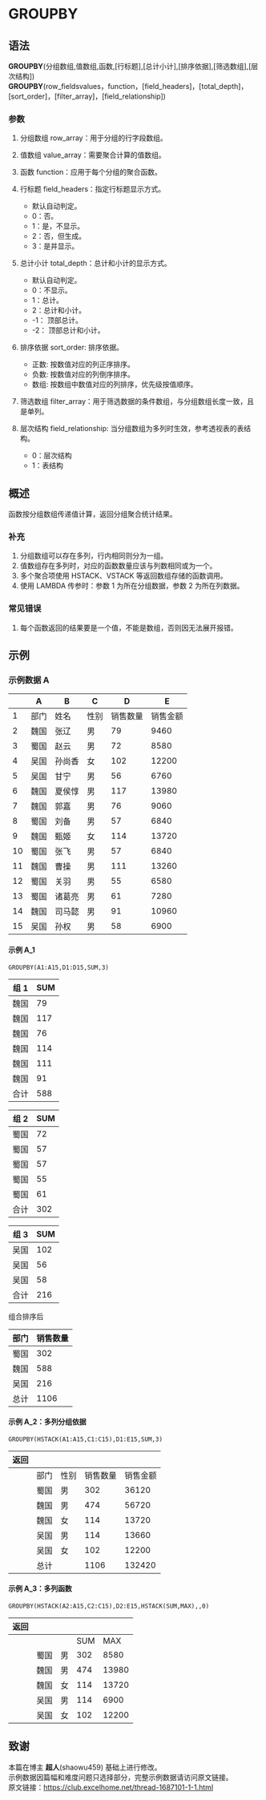 # GROUPBY

## 语法

**GROUPBY**(分组数组,值数组,函数,[行标题],[总计小计],[排序依据],[筛选数组],[层次结构])  
**GROUPBY**(row_fieldsvalues，function，[field_headers]，[total_depth]，[sort_order]，[filter_array]，[field_relationship])

### 参数

1. 分组数组 row_array：用于分组的行字段数组。
2. 值数组 value_array：需要聚合计算的值数组。

3. 函数 function：应用于每个分组的聚合函数。

4. 行标题 field_headers：指定行标题显示方式。
    - 默认自动判定。
    - 0：否。
    - 1：是，不显示。
    - 2：否，但生成。
    - 3：是并显示。
5. 总计小计 total_depth：总计和小计的显示方式。
    - 默认自动判定。
    - 0：不显示。
    - 1：总计。
    - 2：总计和小计。
    - -1： 顶部总计。
    - -2： 顶部总计和小计。
6. 排序依据 sort_order: 排序依据。
    - 正数: 按数值对应的列正序排序。
    - 负数: 按数值对应的列倒序排序。
    - 数组: 按数组中数值对应的列排序，优先级按值顺序。
7. 筛选数组 filter_array：用于筛选数据的条件数组，与分组数组长度一致，且是单列。
8. 层次结构 field_relationship: 当分组数组为多列时生效，参考透视表的表结构。
    - 0：层次结构
    - 1：表结构

## 概述

函数按分组数组传递值计算，返回分组聚合统计结果。

### 补充

1. 分组数组可以存在多列，行内相同则分为一组。
2. 值数组存在多列时，对应的函数数量应该与列数相同或为一个。
3. 多个聚合项使用 HSTACK、VSTACK 等返回数组存储的函数调用。
4. 使用 LAMBDA 传参时：参数 1 为所在分组数据，参数 2 为所在列数据。

### 常见错误

1. 每个函数返回的结果要是一个值，不能是数组，否则因无法展开报错。

## 示例

### 示例数据 A

|     | A    | B      | C    | D        | E        |
| --- | ---- | ------ | ---- | -------- | -------- |
| 1   | 部门 | 姓名   | 性别 | 销售数量 | 销售金额 |
| 2   | 魏国 | 张辽   | 男   | 79       | 9460     |
| 3   | 蜀国 | 赵云   | 男   | 72       | 8580     |
| 4   | 吴国 | 孙尚香 | 女   | 102      | 12200    |
| 5   | 吴国 | 甘宁   | 男   | 56       | 6760     |
| 6   | 魏国 | 夏侯惇 | 男   | 117      | 13980    |
| 7   | 魏国 | 郭嘉   | 男   | 76       | 9060     |
| 8   | 蜀国 | 刘备   | 男   | 57       | 6840     |
| 9   | 魏国 | 甄姬   | 女   | 114      | 13720    |
| 10  | 蜀国 | 张飞   | 男   | 57       | 6840     |
| 11  | 魏国 | 曹操   | 男   | 111      | 13260    |
| 12  | 蜀国 | 关羽   | 男   | 55       | 6580     |
| 13  | 蜀国 | 诸葛亮 | 男   | 61       | 7280     |
| 14  | 魏国 | 司马懿 | 男   | 91       | 10960    |
| 15  | 吴国 | 孙权   | 男   | 58       | 6900     |

#### 示例 A_1

```excel
GROUPBY(A1:A15,D1:D15,SUM,3)
```

| 组 1 | SUM |
| ---- | --- |
| 魏国 | 79  |
| 魏国 | 117 |
| 魏国 | 76  |
| 魏国 | 114 |
| 魏国 | 111 |
| 魏国 | 91  |
| 合计 | 588 |

| 组 2 | SUM |
| ---- | --- |
| 蜀国 | 72  |
| 蜀国 | 57  |
| 蜀国 | 57  |
| 蜀国 | 55  |
| 蜀国 | 61  |
| 合计 | 302 |

| 组 3 | SUM |
| ---- | --- |
| 吴国 | 102 |
| 吴国 | 56  |
| 吴国 | 58  |
| 合计 | 216 |

组合排序后

| 部门 | 销售数量 |
| ---- | -------- |
| 蜀国 | 302      |
| 魏国 | 588      |
| 吴国 | 216      |
| 总计 | 1106     |

#### 示例 A_2：多列分组依据

```excel
GROUPBY(HSTACK(A1:A15,C1:C15),D1:E15,SUM,3)
```

| 返回 |      |      |          |          |
| ---- | ---- | ---- | -------- | -------- |
|      | 部门 | 性别 | 销售数量 | 销售金额 |
|      | 蜀国 | 男   | 302      | 36120    |
|      | 魏国 | 男   | 474      | 56720    |
|      | 魏国 | 女   | 114      | 13720    |
|      | 吴国 | 男   | 114      | 13660    |
|      | 吴国 | 女   | 102      | 12200    |
|      | 总计 |      | 1106     | 132420   |

#### 示例 A_3：多列函数

```excel
GROUPBY(HSTACK(A2:A15,C2:C15),D2:E15,HSTACK(SUM,MAX),,0)
```

| 返回 |      |     |     |       |
| ---- | ---- | --- | --- | ----- |
|      |      |     | SUM | MAX   |
|      | 蜀国 | 男  | 302 | 8580  |
|      | 魏国 | 男  | 474 | 13980 |
|      | 魏国 | 女  | 114 | 13720 |
|      | 吴国 | 男  | 114 | 6900  |
|      | 吴国 | 女  | 102 | 12200 |

## 致谢

本篇在博主 **超人**(shaowu459) 基础上进行修改。  
示例数据因篇幅和难度问题只选择部分，完整示例数据请访问原文链接。  
原文链接：https://club.excelhome.net/thread-1687101-1-1.html
